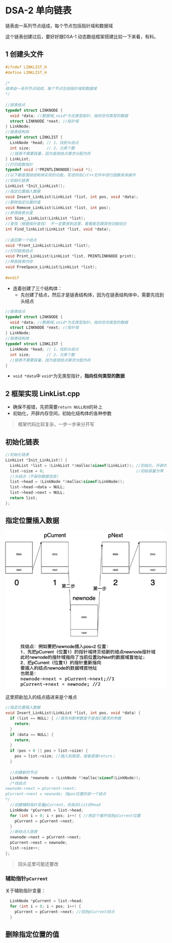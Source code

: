 # DSA-2 单向链表

链表由一系列节点组成，每个节点包括指针域和数据域



这个链表创建过后，要好好跟DSA-1 动态数组框架搭建比较一下来看，有料。

## 1 创建头文件


```c++
#ifndef LINKLIST_H
#define LINKLIST_H

/*
链表由一系列节点组成，每个节点包括指针域和数据域
*/

//链表结点
typedef struct LINKNODE {
  void *data; //数据域,void*为无类型指针，指向任何类型的数据
  struct LINKNODE *next; //指针域
} LinkNode;
//链表结构体
typedef struct LINKLIST {
  LinkNode *head; // 1、找到头结点
  int size;       // 2、元素个数
  //链表不需要容量，因为是按结点需求分配内存
} LinkList;
//打印函数指针
typedef void (*PRINTLINKNODE)(void *);
//以下都是围绕结构体实现的功能，写进同名C/C++文件中进行函数具体操作
//初始化链表
LinkList *Init_LinkList();
//指定位置插入数据
void Insert_LinkList(LinkList *list, int pos, void *data);
//删除指定位置的值
void Remove_LinkList(LinkList *list, int pos);
//获得链表长度
int Size__LinkList(LinkList *list);
//查找（根据指针查找） 不一定要放到这里，看看能否跟其他功能结合
int Find_linkList(LinkList *list, void *data);

//返回第一个结点
void *Front_LinkList(LinkList *list);
//打印链表结点
void Print_LinkList(LinkList *list, PRINTLINKNODE print);
//释放链表内存
void FreeSpace_LinkList(LinkList *list);

#endif
```

- 连着创建了三个结构体：
  - 先创建了结点，然后才是链表结构体，因为在链表结构体中，需要先找到头结点

```cpp
//链表结点
typedef struct LINKNODE {
  void *data; //数据域,void*为无类型指针，指向任何类型的数据
  struct LINKNODE *next; //指针域
} LinkNode;
//链表结构体
typedef struct LINKLIST {
  LinkNode *head; // 1、找到头结点
  int size;       // 2、元素个数
  //链表不需要容量，因为是按结点需求分配内存
} 

```
- `void *data`中 `void*`为无类型指针，**指向任何类型的数据**


## 2 框架实现 LinkList.cpp

- 确保不报错，先把需要`return NULL和0`的补上
- 初始化，开辟内存空间，初始化结构体的各种参数
>框架代码比较复杂，一步一步来分开写




## 初始化链表
```cpp
//初始化链表
LinkList *Init_LinkList() {
  LinkList *list = (LinkList *)malloc(sizeof(LinkList)); //初始化，开辟内存
  list->size = 0;                                        //初始容量为零
  //头结点（不保存数据信息）
  list->head = (LinkNode *)malloc(sizeof(LinkNode));
  list->head->data = NULL;
  list->head->next = NULL;
  return list;
};

```



## 指定位置插入数据

![img](./DSA-2%E5%8D%95%E5%90%91%E9%93%BE%E8%A1%A8-%E6%8C%87%E5%AE%9A%E4%BD%8D%E7%BD%AE%E6%8F%92%E5%85%A5%E6%95%B0%E6%8D%AE.png)

这里把新加入的结点插进来是个难点

```cpp
//指定位置插入数据
void Insert_LinkList(LinkList *list, int pos, void *data) {
  if (list == NULL) { //首先判断参数是不是我们要求的参数
    return;
  }
  if (data == NULL) {
    return;
  }
  if (pos < 0 || pos > list->size) {
    pos = list->size; //插入到尾部，或者直接return；
  }

  //创建新的节点
  LinkNode *newnode = (LinkNode *)malloc(sizeof(LinkNode));
  /*找结点
newnode->next = pCurrent->next;
pCurrent->next = newnode; 找pos位置的前一个结点
*/
  //创建辅助指针变量pCurrent，先指向list的head
  LinkNode *pCurrent = list->head;
  for (int i = 0; i < pos; i++) { //用这个循环找到pCurrent位置
    pCurrent = pCurrent->next;
  }
  //新结点入链表
  newnode->next = pCurrent->next;
  pCurrent->next = newnode;
  list->size++;
};

```

> 回头这里可能还要改

### 辅助指针`pCurrent`

关于辅助指针变量：



```cpp
  LinkNode *pCurrent = list->head;
  for (int i = 0; i < pos; i++) {
    pCurrent = pCurrent->next; //找到pCurrent结点
  }

```

## 删除指定位置的值




